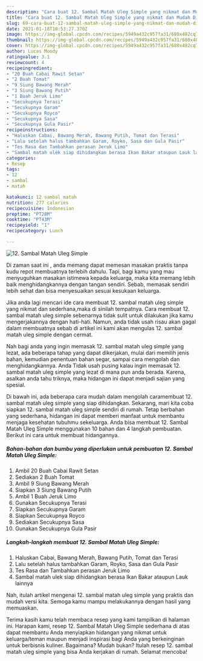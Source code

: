 ```yaml
---
description: "Cara buat 12. Sambal Matah Uleg Simple yang nikmat dan Mudah Dibuat"
title: "Cara buat 12. Sambal Matah Uleg Simple yang nikmat dan Mudah Dibuat"
slug: 69-cara-buat-12-sambal-matah-uleg-simple-yang-nikmat-dan-mudah-dibuat
date: 2021-01-18T10:53:27.370Z
image: https://img-global.cpcdn.com/recipes/5949a432c957fa31/680x482cq70/12-sambal-matah-uleg-simple-foto-resep-utama.jpg
thumbnail: https://img-global.cpcdn.com/recipes/5949a432c957fa31/680x482cq70/12-sambal-matah-uleg-simple-foto-resep-utama.jpg
cover: https://img-global.cpcdn.com/recipes/5949a432c957fa31/680x482cq70/12-sambal-matah-uleg-simple-foto-resep-utama.jpg
author: Lucas Moody
ratingvalue: 3.1
reviewcount: 4
recipeingredient:
- "20 Buah Cabai Rawit Setan"
- "2 Buah Tomat"
- "9 Siung Bawang Merah"
- "3 Siung Bawang Putih"
- "1 Buah Jeruk Limo"
- "Secukupnya Terasi"
- "Secukupnya Garam"
- "Secukupnya Royco"
- "Secukupnya Sasa"
- "Secukupnya Gula Pasir"
recipeinstructions:
- "Haluskan Cabai, Bawang Merah, Bawang Putih, Tomat dan Terasi"
- "Lalu setelah halus tambahkan Garam, Royko, Sasa dan Gula Pasir"
- "Tes Rasa dan Tambahkan perasan Jeruk Limo"
- "Sambal matah ulek siap dihidangkan berasa Ikan Bakar ataupun Lauk lainnya"
categories:
- Resep
tags:
- 12
- sambal
- matah

katakunci: 12 sambal matah 
nutrition: 277 calories
recipecuisine: Indonesian
preptime: "PT28M"
cooktime: "PT43M"
recipeyield: "1"
recipecategory: Lunch

---
```



![12. Sambal Matah Uleg Simple](https://img-global.cpcdn.com/recipes/5949a432c957fa31/680x482cq70/12-sambal-matah-uleg-simple-foto-resep-utama.jpg)

Di zaman  saat ini , anda memang dapat memesan masakan praktis tanpa kudu repot membuatnya terlebih dahulu. Tapi, bagi kamu yang mau menyuguhkan masakan istimewa kepada keluarga, maka kita memang lebih baik menghidangkannya dengan tangan sendiri. Sebab, memasak sendiri lebih sehat dan bisa menyesuaikan sesuai kesukaan keluarga.

Jika anda lagi mencari ide cara membuat 12. sambal matah uleg simple yang nikmat dan sederhana,maka di sinilah tempatnya. Cara membuat 12. sambal matah uleg simple  sebenarnya tidak sulit untuk dilakukan jika kamu mengerjakannya dengan hati-hati. Namun, anda tidak usah risau akan gagal dalam membuatnya 
sebab di artikel ini kami akan mengulas 12. sambal matah uleg simple dengan cermat.  



Nah bagi anda yang ingin memasak 12. sambal matah uleg simple yang lezat, ada beberapa tahap yang dapat dikerjakan, mulai dari memilih jenis bahan, kemudian penentuan bahan segar, sampai cara mengolah dan menghidangkannya. Anda Tidak usah pusing kalau ingin memasak 12. sambal matah uleg simple yang lezat di mana pun anda berada. Karena, asalkan anda  tahu triknya, maka hidangan ini dapat menjadi sajian yang spesial.

Di bawah ini, ada beberapa cara mudah dalam mengolah caramembuat 12. sambal matah uleg simple yang siap dihidangkan. Sekarang, mari kita coba siapkan 12. sambal matah uleg simple sendiri di rumah. Tetap berbahan yang sederhana, hidangan ini dapat memberi manfaat untuk membantu menjaga kesehatan tubuhmu sekeluarga. Anda bisa membuat 12. Sambal Matah Uleg Simple menggunakan 10 bahan dan 4 langkah pembuatan. Berikut ini cara untuk membuat hidangannya.

<!--inarticleads1-->

##### Bahan-bahan dan bumbu yang diperlukan untuk pembuatan 12. Sambal Matah Uleg Simple:

1. Ambil 20 Buah Cabai Rawit Setan
1. Sediakan 2 Buah Tomat
1. Ambil 9 Siung Bawang Merah
1. Siapkan 3 Siung Bawang Putih
1. Ambil 1 Buah Jeruk Limo
1. Gunakan Secukupnya Terasi
1. Siapkan Secukupnya Garam
1. Siapkan Secukupnya Royco
1. Sediakan Secukupnya Sasa
1. Gunakan Secukupnya Gula Pasir




<!--inarticleads2-->

##### Langkah-langkah membuat 12. Sambal Matah Uleg Simple:

1. Haluskan Cabai, Bawang Merah, Bawang Putih, Tomat dan Terasi
1. Lalu setelah halus tambahkan Garam, Royko, Sasa dan Gula Pasir
1. Tes Rasa dan Tambahkan perasan Jeruk Limo
1. Sambal matah ulek siap dihidangkan berasa Ikan Bakar ataupun Lauk lainnya




Nah, itulah artikel mengenai  12. sambal matah uleg simple  yang praktis dan mudah versi kita. Semoga kamu mampu melakukannya dengan hasil yang memuaskan. 

Terima kasih kamu telah membaca resep yang kami tampilkan di halaman ini. Harapan kami, resep  12. Sambal Matah Uleg Simple sederhana di atas dapat membantu Anda menyiapkan hidangan yang nikmat untuk keluarga/teman maupun menjadi inspirasi bagi Anda yang berkeinginan untuk berbisnis kuliner. Bagaimana? Mudah bukan? Itulah resep 12. sambal matah uleg simple yang bisa Anda kerjakan di rumah. Selamat mencoba!

